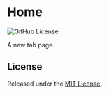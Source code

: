 # Home

![GitHub License](https://img.shields.io/github/license/rnelson/home)

A new tab page.

## License

Released under the [MIT License](http://rnelson.mit-license.org).
